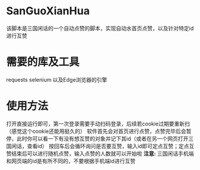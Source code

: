 # SanGuoXianHua
该脚本是三国闲话的一个自动点赞的脚本，实现自动水首页点赞，以及针对特定id进行互赞
# 需要的库及工具
requests selenium 以及Edge浏览器的引擎
# 使用方法
打开直接运行即可，第一次登录需要手动扫码登录，后续若cookie过期要重新扫（感觉这个cookie还能用挺久的）
软件首先会对首页进行点赞，点赞完毕后会暂停，此时你可以看一下有没有想互赞的对象并记下其id（或者在另一个网页打开三国闲话，查看id）
按回车后会循环询问是否要互赞，输入id即可定点互赞；定点互赞结束后可以进行随机点赞，输入点赞的人数就可以开始啦
**注意:**
三国闲话手机端和网页端的id是有所不同的，不要根据手机端id进行互赞
